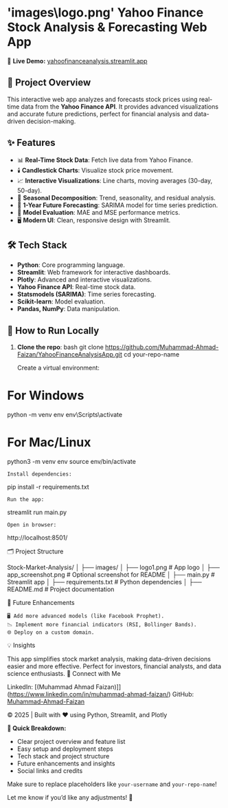 # 'images\logo.png' Yahoo Finance Stock Analysis & Forecasting Web App

🚀 **Live Demo:** [yahoofinanceanalysis.streamlit.app](https://yahoofinanceanalysis.streamlit.app/)

## 📝 Project Overview
This interactive web app analyzes and forecasts stock prices using real-time data from the **Yahoo Finance API**. It provides advanced visualizations and accurate future predictions, perfect for financial analysis and data-driven decision-making.

## ✨ Features
- 📊 **Real-Time Stock Data**: Fetch live data from Yahoo Finance.
- 🕯️ **Candlestick Charts**: Visualize stock price movement.
- 📈 **Interactive Visualizations**: Line charts, moving averages (30-day, 50-day).
- 🌊 **Seasonal Decomposition**: Trend, seasonality, and residual analysis.
- 🔮 **1-Year Future Forecasting**: SARIMA model for time series prediction.
- 🧠 **Model Evaluation**: MAE and MSE performance metrics.
- 🖥️ **Modern UI**: Clean, responsive design with Streamlit.

## 🛠️ Tech Stack
- **Python**: Core programming language.
- **Streamlit**: Web framework for interactive dashboards.
- **Plotly**: Advanced and interactive visualizations.
- **Yahoo Finance API**: Real-time stock data.
- **Statsmodels (SARIMA)**: Time series forecasting.
- **Scikit-learn**: Model evaluation.
- **Pandas, NumPy**: Data manipulation.

## 🚀 How to Run Locally
1. **Clone the repo**:
bash
git clone https://github.com/Muhammad-Ahmad-Faizan/YahooFinanceAnalysisApp.git
cd your-repo-name

    Create a virtual environment:

# For Windows
python -m venv env
env\Scripts\activate

# For Mac/Linux
python3 -m venv env
source env/bin/activate

    Install dependencies:

pip install -r requirements.txt

    Run the app:

streamlit run main.py

    Open in browser:

http://localhost:8501/

🗂️ Project Structure

Stock-Market-Analysis/
│
├── images/
│   ├── logo1.png                  # App logo
│   ├── app_screenshot.png         # Optional screenshot for README
│
├── main.py                        # Streamlit app
│
├── requirements.txt               # Python dependencies
│
├── README.md                      # Project documentation

🧠 Future Enhancements

    🖥️ Add more advanced models (like Facebook Prophet).
    📉 Implement more financial indicators (RSI, Bollinger Bands).
    🌐 Deploy on a custom domain.

💡 Insights

This app simplifies stock market analysis, making data-driven decisions easier and more effective. Perfect for investors, financial analysts, and data science enthusiasts.
🤝 Connect with Me

LinkedIn: [(Muhammad Ahmad Faizan)]](https://www.linkedin.com/in/muhammad-ahmad-faizan/)
GitHub: [Muhammad-Ahmad-Faizan](https://github.com/Muhammad-Ahmad-Faizan)

© 2025 | Built with ❤️ using Python, Streamlit, and Plotly


**📝 Quick Breakdown:**  
- Clear project overview and feature list  
- Easy setup and deployment steps  
- Tech stack and project structure  
- Future enhancements and insights  
- Social links and credits  

Make sure to replace placeholders like `your-username` and `your-repo-name`!  

Let me know if you’d like any adjustments! 🚀  


